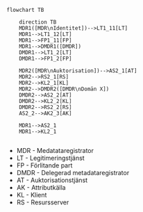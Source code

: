 ```mermaid 
flowchart TB

    direction TB
    MDR1([MDR\nIdentitet])-->LT1_11[LT]
    MDR1-->LT1_12[LT]
    MDR1-->FP1_11[FP]
    MDR1-->DMDR1([DMDR])
    DMDR1-->LT1_2[LT]
    DMDR1-->FP1_2[FP]
    
    MDR2([MDR\nAuktorisation])-->AS2_1[AT]
    MDR2-->RS2_1[RS]
    MDR2-->KL2_1[KL]
    MDR2-->DMDR2([DMDR\nDomän X])    
    DMDR2-->AS2_2[AT]
    DMDR2-->KL2_2[KL]
    DMDR2-->RS2_2[RS]
    AS2_2-->AK2_3[AK]

    MDR1-->AS2_1
    MDR1-->KL2_1
    
```
* MDR - Medatataregistrator
* LT - Legitimeringstjänst
* FP - Förlitande part
* DMDR - Delegerad metadataregistrator
* AT - Auktorisationstjänst
* AK - Attributkälla
* KL - Klient
* RS - Resursserver
